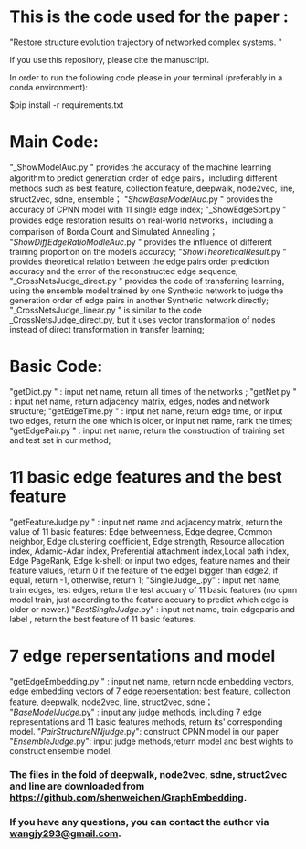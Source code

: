  # This is the code used for the paper :  
"Restore structure evolution trajectory of networked complex systems. "

If you use this repository, please cite the manuscript.


In order to run the following code please in your terminal (preferably in a conda environment):

$pip install -r requirements.txt


# Main Code:
 "_ShowModelAuc.py " provides the accuracy of the machine learning algorithm to predict generation order of edge pairs，including different methods such as best feature, collection feature, deepwalk, node2vec, line, struct2vec, sdne, ensemble；
 "_ShowBaseModelAuc_.py " provides the accuracy of CPNN model with 11 single edge index;
 "_ShowEdgeSort.py " provides edge restoration results on real-world networks，including a comparison of Borda Count and Simulated Annealing；
 "_ShowDiffEdgeRatioModleAuc_.py " provides the influence of different training proportion on the model’s accuracy;
 "_ShowTheoreticalResult_.py " provides theoretical relation between the edge pairs order prediction accuracy and the error of the reconstructed edge sequence;
 "_CrossNetsJudge_direct.py " provides the code of transferring learning, using the ensemble model trained by one Synthetic network to judge the generation order of edge pairs in another Synthetic network directly; 
 "_CrossNetsJudge_linear.py " is similar to the code _CrossNetsJudge_direct.py, but it uses vector transformation of nodes instead of direct transformation in transfer learning;


# Basic Code:
 "getDict.py " : input net name, return all times of the networks ;
 "getNet.py " : input net name, return adjacency matrix, edges, nodes and network structure;
 "getEdgeTime.py " : input net name, return edge time, or input two edges, return the one which is older, or input net name, rank the times;
 "getEdgePair.py " : input net name, return the construction of training set and test set in our method;



# 11 basic edge features and the best feature
 "getFeatureJudge.py " : input net name and adjacency matrix, return the value of 11 basic features:
	Edge betweenness, Edge degree, Common neighbor, Edge clustering coefficient, 
	Edge strength, Resource allocation index, Adamic-Adar index,
 	Preferential attachment index,Local path index, Edge PageRank, Edge k-shell;
   	or input two edges, feature names and their feature values, return 0 if the feature of the edge1 bigger than edge2, if equal, return -1, otherwise, return 1;
 "SingleJudge_.py" :  input net name, train edges, test edges, return the test accuary of 11 basic features 
	(no cpnn model train, just according to the feature accuary to predict which edge is older or newer.)
"_BestSingleJudge_.py" : input net name, train edgeparis and label , return the best feature of 11 basic features.



# 7 edge repersentations and model
 "getEdgeEmbedding.py " : input net name, return node embedding vectors, edge embedding vectors of 7 edge repersentation:
	best feature, collection feature, deepwalk, node2vec, line, struct2vec, sdne；
"_BaseModelJudge_.py" : input any judge methods, including 7 edge representations and 11 basic features methods, return its' corresponding model.
 "_PairStructureNNjudge_.py": construct CPNN model in our paper 
 "_EnsembleJudge_.py": input judge methods,return model and best wights to construct ensemble model.



### The files in the fold of deepwalk, node2vec, sdne, struct2vec and line are downloaded from https://github.com/shenweichen/GraphEmbedding.


### If you have any questions, you can contact the author via <wangjy293@gmail.com>.